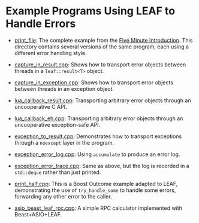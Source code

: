 # Example Programs Using LEAF to Handle Errors

* [print_file](./print_file): The complete example from the [Five Minute Introduction](https://boostorg.github.io/leaf/#introduction). This directory contains several versions of the same program, each using a different error handling style.

* [capture_in_result.cpp](https://github.com/boostorg/leaf/blob/master/examples/capture_in_result.cpp?ts=4): Shows how to transport error objects between threads in a `leaf::result<T>` object.
* [capture_in_exception.cpp](https://github.com/boostorg/leaf/blob/master/examples/capture_in_exception.cpp?ts=4): Shows how to transport error objects between threads in an exception object.
* [lua_callback_result.cpp](https://github.com/boostorg/leaf/blob/master/examples/lua_callback_result.cpp?ts=4): Transporting arbitrary error objects through an uncooperative C API.
* [lua_callback_eh.cpp](https://github.com/boostorg/leaf/blob/master/examples/lua_callback_eh.cpp?ts=4): Transporting arbitrary error objects through an uncooperative exception-safe API.
* [exception_to_result.cpp](https://github.com/boostorg/leaf/blob/master/examples/exception_to_result.cpp?ts=4): Demonstrates how to transport exceptions through a `noexcept` layer in the program.
* [exception_error_log.cpp](https://github.com/boostorg/leaf/blob/master/examples/error_log.cpp?ts=4): Using `accumulate` to produce an error log.
* [exception_error_trace.cpp](https://github.com/boostorg/leaf/blob/master/examples/error_trace.cpp?ts=4): Same as above, but the log is recorded in a `std::deque` rather than just printed.
* [print_half.cpp](https://github.com/boostorg/leaf/blob/master/examples/print_half.cpp?ts=4): This is a Boost Outcome example adapted to LEAF, demonstrating the use of `try_handle_some` to handle some errors, forwarding any other error to the caller.
* [asio_beast_leaf_rpc.cpp](https://github.com/boostorg/leaf/blob/master/examples/asio_beast_leaf_rpc.cpp?ts=4): A simple RPC calculator implemented with Beast+ASIO+LEAF.
